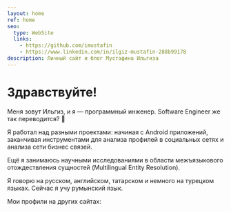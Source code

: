```yaml
---
layout: home
ref: home
seo:
  type: WebSite
  links:
    - https://github.com/imustafin
    - https://www.linkedin.com/in/ilgiz-mustafin-288b99178
description: Личный сайт и блог Мустафина Ильгиза
---
```

# Здравствуйте!

Меня зовут Ильгиз, и я — программный инженер. Software Engineer же так переводится? :thinking:

Я работал над разными проектами: начиная с Android приложений, заканчивая
инструментами для анализа профилей в социальных сетях и анализа сети бизнес связей.

Ещё я занимаюсь научными исследованиями в области межъязыкового отождествления сущностей (Multilingual Entity Resolution).

Я говорю на русском, английском, татарском и немного на турецком языках. Сейчас я учу румынский язык.

Мои профили на других сайтах:
